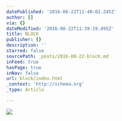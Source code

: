 ```yaml
---
datePublished: '2016-08-22T11:40:02.245Z'
author: []
via: {}
dateModified: '2016-08-22T11:39:19.495Z'
title: BLOCK
publisher: {}
description: ''
starred: false
sourcePath: _posts/2016-08-22-block.md
inFeed: true
hasPage: true
inNav: false
url: block/index.html
_context: 'http://schema.org'
_type: Article

---
```

![](https://the-grid-user-content.s3-us-west-2.amazonaws.com/505236fa-6c15-4813-944c-b769cbfe369d.jpg)